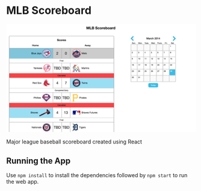 # MLB Scoreboard

![Screenshot of MBL Scoreboard Web App](./screenshot.png)

Major league baseball scoreboard created using React

## Running the App

Use ``npm install`` to install the dependencies followed by ``npm start`` to run the web app. 